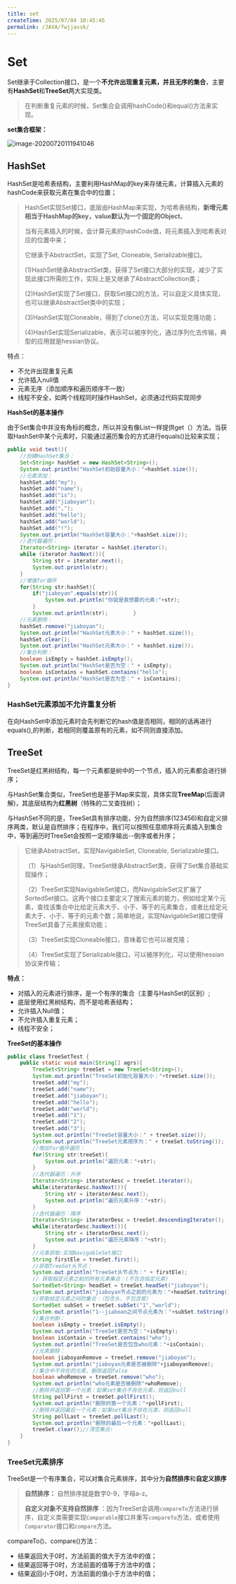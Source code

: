 ```yaml
---
title: set
createTime: 2025/07/04 10:45:45
permalink: /JAVA/fwjjaxsk/
---
```



# Set		

Set继承于Collection接口，是一个**不允许出现重复元素，并且无序的集合**，主要有**HashSet**和**TreeSet**两大实现类。

> 在判断重复元素的时候，Set集合会调用hashCode()和equal()方法来实现。

**set集合框架：**

![image-20200720111941046](../../../resource/images/image-20200720111941046.png)

## HashSet

HashSet是哈希表结构，主要利用HashMap的key来存储元素，计算插入元素的hashCode来获取元素在集合中的位置；

> HashSet实现Set接口，底层由HashMap来实现，为哈希表结构，**新增元素相当于HashMap的key，value默认为一个固定的Object**。
>
> 当有元素插入的时候，会计算元素的hashCode值，将元素插入到哈希表对应的位置中来；
>
> 它继承于AbstractSet，实现了Set, Cloneable, Serializable接口。
>
> (1)HashSet继承AbstractSet类，获得了Set接口大部分的实现，减少了实现此接口所需的工作，实际上是又继承了AbstractCollection类；
>
> (2)HashSet实现了Set接口，获取Set接口的方法，可以自定义具体实现，也可以继承AbstractSet类中的实现；
>
> (3)HashSet实现Cloneable，得到了clone()方法，可以实现克隆功能；
>
> (4)HashSet实现Serializable，表示可以被序列化，通过序列化去传输，典型的应用就是hessian协议。

特点：

- 不允许出现重复元素
- 允许插入null值
- 元素无序（添加顺序和遍历顺序不一致）
- 线程不安全，如两个线程同时操作HashSet，必须通过代码实现同步

**HashSet的基本操作**

由于Set集合中并没有角标的概念，所以并没有像List一样提供get（）方法。当获取HashSet中某个元素时，只能通过遍历集合的方式进行equals()比较来实现；

```java
public void test(){        
    //创建HashSet集合：        
    Set<String> hashSet = new HashSet<String>();        
    System.out.println("HashSet初始容量大小："+hashSet.size());        
    //元素添加：        
    hashSet.add("my");        
    hashSet.add("name");        
    hashSet.add("is");        
    hashSet.add("jiaboyan");        
    hashSet.add(",");        
    hashSet.add("hello");        
    hashSet.add("world");        
    hashSet.add("!");        
    System.out.println("HashSet容量大小："+hashSet.size());        
    //迭代器遍历：        
    Iterator<String> iterator = hashSet.iterator();        
    while (iterator.hasNext()){            
        String str = iterator.next();            
        System.out.println(str);        
    }        
    //增强for循环        
    for(String str:hashSet){            
        if("jiaboyan".equals(str)){                
            System.out.println("你就是我想要的元素:"+str);            
        }            
        System.out.println(str);        }        
    //元素删除：       
    hashSet.remove("jiaboyan");        
    System.out.println("HashSet元素大小：" + hashSet.size());        
    hashSet.clear();        
    System.out.println("HashSet元素大小：" + hashSet.size());        
    //集合判断：        
    boolean isEmpty = hashSet.isEmpty();        
    System.out.println("HashSet是否为空：" + isEmpty);        
    boolean isContains = hashSet.contains("hello");        
    System.out.println("HashSet是否为空：" + isContains);    
}
```

### HashSet元素添加不允许重复分析

在向HashSet中添加元素时会先判断它的hash值是否相同，相同的话再进行equals(),的判断，若相同则覆盖原有的元素，如不同则直接添加。

## TreeSet

TreeSet是红黑树结构，每一个元素都是树中的一个节点，插入的元素都会进行排序；

与HashSet集合类似，TreeSet也是基于Map来实现，具体实现**TreeMap**(后面讲解)，其底层结构为**红黑树**（特殊的二叉查找树）；

与HashSet不同的是，TreeSet具有排序功能，分为自然排序(123456)和自定义排序两类，默认是自然排序；在程序中，我们可以按照任意顺序将元素插入到集合中，等到遍历时TreeSet会按照一定顺序输出--倒序或者升序；

> 它继承AbstractSet，实现NavigableSet, Cloneable, Serializable接口。
>
> （1）与HashSet同理，TreeSet继承AbstractSet类，获得了Set集合基础实现操作；
>
> （2）TreeSet实现NavigableSet接口，而NavigableSet又扩展了SortedSet接口。这两个接口主要定义了搜索元素的能力，例如给定某个元素，查找该集合中比给定元素大于、小于、等于的元素集合，或者比给定元素大于、小于、等于的元素个数；简单地说，实现NavigableSet接口使得TreeSet具备了元素搜索功能；
>
> （3）TreeSet实现Cloneable接口，意味着它也可以被克隆；
>
> （4）TreeSet实现了Serializable接口，可以被序列化，可以使用hessian协议来传输；

**特点：**

- 对插入的元素进行排序，是一个有序的集合（主要与HashSet的区别）;
- 底层使用红黑树结构，而不是哈希表结构；
- 允许插入Null值；
- 不允许插入重复元素；
- 线程不安全；

**TreeSet的基本操作**

```java
public class TreeSetTest {    
    public static void main(String[] agrs){        
        TreeSet<String> treeSet = new TreeSet<String>();        
        System.out.println("TreeSet初始化容量大小："+treeSet.size());        //元素添加：        
        treeSet.add("my");        
        treeSet.add("name");        
        treeSet.add("jiaboyan");        
        treeSet.add("hello");        
        treeSet.add("world");        
        treeSet.add("1");        
        treeSet.add("2");        
        treeSet.add("3");       
        System.out.println("TreeSet容量大小：" + treeSet.size());        
        System.out.println("TreeSet元素顺序为：" + treeSet.toString());        
        //增加for循环遍历：        
        for(String str:treeSet){            
            System.out.println("遍历元素："+str);        
        }       
        //迭代器遍历：升序        
        Iterator<String> iteratorAesc = treeSet.iterator();        
        while(iteratorAesc.hasNext()){            
            String str = iteratorAesc.next();            
            System.out.println("遍历元素升序："+str);        
        }        
        //迭代器遍历：降序        
        Iterator<String> iteratorDesc = treeSet.descendingIterator();        
        while(iteratorDesc.hasNext()){            
            String str = iteratorDesc.next();            
            System.out.println("遍历元素降序："+str);        
        }       
        //元素获取:实现NavigableSet接口        
        String firstEle = treeSet.first();
        //获取TreeSet头节点：        
        System.out.println("TreeSet头节点为：" + firstEle);        
        // 获取指定元素之前的所有元素集合：(不包含指定元素)        
        SortedSet<String> headSet = treeSet.headSet("jiaboyan");        
        System.out.println("jiaboyan节点之前的元素为："+headSet.toString());        
        //获取给定元素之间的集合：（包含头，不包含尾）        
        SortedSet subSet = treeSet.subSet("1","world");        
        System.out.println("1--jiaboan之间节点元素为："+subSet.toString());        
        //集合判断：        
        boolean isEmpty = treeSet.isEmpty();        
        System.out.println("TreeSet是否为空："+isEmpty);        
        boolean isContain = treeSet.contains("who");        
        System.out.println("TreeSet是否包含who元素："+isContain);        
        //元素删除：        
        boolean jiaboyanRemove = treeSet.remove("jiaboyan");        
        System.out.println("jiaboyan元素是否被删除"+jiaboyanRemove);        
        //集合中不存在的元素，删除返回false        
        boolean whoRemove = treeSet.remove("who");        
        System.out.println("who元素是否被删除"+whoRemove);       
        //删除并返回第一个元素：如果set集合不存在元素，则返回null        
        String pollFirst = treeSet.pollFirst();        
        System.out.println("删除的第一个元素："+pollFirst);        
        //删除并返回最后一个元素：如果set集合不存在元素，则返回null        
        String pollLast = treeSet.pollLast();        
        System.out.println("删除的最后一个元素："+pollLast);        
        treeSet.clear();//清空集合:    
    }
}
```

### TreeSet元素排序

TreeSet是一个有序集合，可以对集合元素排序，其中分为**自然排序**和**自定义排序**

> **自然排序：** 自然排序就是数字0-9，字母a-z。 
>
> **自定义对象不支持自然排序** ：因为TreeSet会调用`compareTo`方法进行排序，自定义类需要实现`Comparable`接口并重写`compareTo`方法，或者使用`Comparator`接口和`compare`方法。 

compareTo()、compare()方法：

- 结果返回大于0时，方法前面的值大于方法中的值；
- 结果返回等于0时，方法前面的值等于方法中的值；
- 结果返回小于0时，方法前面的值小于方法中的值；





